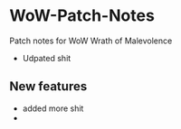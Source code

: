 # WoW-Patch-Notes
Patch notes for WoW Wrath of Malevolence


- Udpated shit
  
## New features
- added more shit
- 
